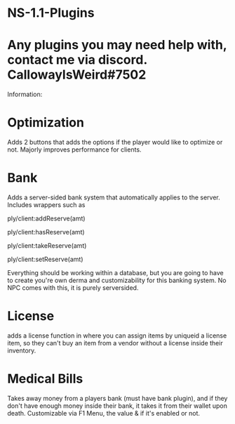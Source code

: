 # NS-1.1-Plugins

Any plugins you may need help with, contact me via discord. 
CallowayIsWeird#7502
===

Information:

Optimization
===
Adds 2 buttons that adds the options if the player would like to optimize or not. Majorly improves performance for clients.

Bank
===
Adds a server-sided bank system that automatically applies to the server. Includes wrappers such as 

ply/client:addReserve(amt)

ply/client:hasReserve(amt)

ply/client:takeReserve(amt)

ply/client:setReserve(amt)

Everything should be working within a database, but you are going to have to create you're own derma and customizability for this banking system. No NPC comes with this, it is purely serversided.


License
===
adds a license function in where you can assign items by uniqueid a license item, so they can't buy an item from a vendor without a license inside their inventory.

Medical Bills
===
Takes away money from a players bank (must have bank plugin), and if they don't have enough money inside their bank, it takes it from their wallet upon death. Customizable via F1 Menu, the value & if it's enabled or not.



